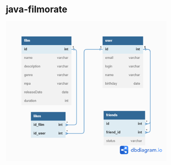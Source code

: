 # java-filmorate

![Cхема диаграммы базы данных проекта](https://github.com/SergeyGray/java-filmorate/blob/add-friends-likes/src/main/resources/static/Filmorate.png)